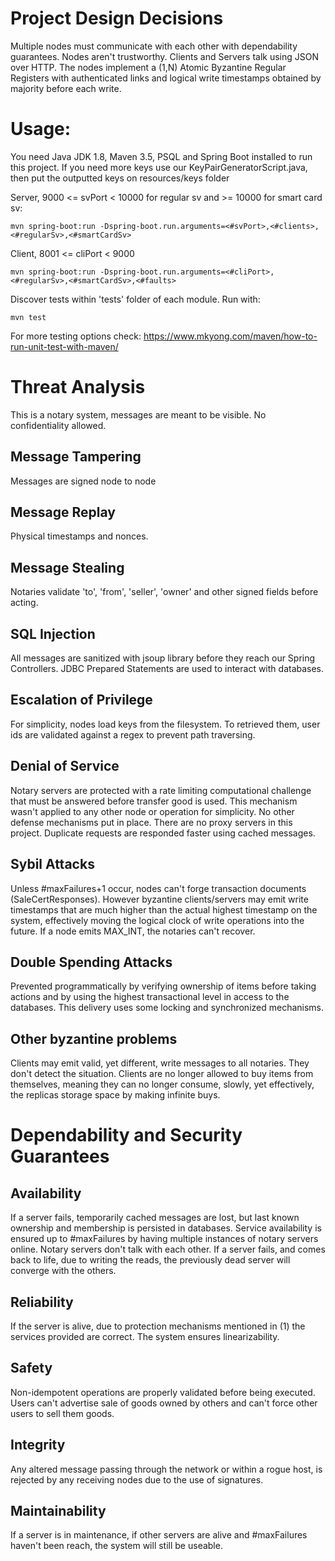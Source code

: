 # Project Design Decisions

Multiple nodes must communicate with each other with dependability guarantees. Nodes aren't trustworthy.
Clients and Servers talk using JSON over HTTP.
The nodes implement a (1,N) Atomic Byzantine Regular Registers with authenticated links and logical write timestamps obtained by majority before each write.

# Usage:

You need Java JDK 1.8, Maven 3.5, PSQL and Spring Boot installed to run this project.
If you need more keys use our KeyPairGeneratorScript.java, then put the outputted keys on resources/keys folder

Server, 9000 <= svPort  < 10000 for regular sv and >= 10000 for smart card sv:

	mvn spring-boot:run -Dspring-boot.run.arguments=<#svPort>,<#clients>,<#regularSv>,<#smartCardSv>

Client, 8001 <= cliPort < 9000

	mvn spring-boot:run -Dspring-boot.run.arguments=<#cliPort>,<#regularSv>,<#smartCardSv>,<#faults>

Discover tests within 'tests' folder of each module. Run with:

	mvn test

For more testing options check: https://www.mkyong.com/maven/how-to-run-unit-test-with-maven/

# Threat Analysis

This is a notary system, messages are meant to be visible. No confidentiality allowed.

## Message Tampering
Messages are signed node to node
## Message Replay
Physical timestamps and nonces.
## Message Stealing
Notaries validate 'to', 'from', 'seller', 'owner' and other signed fields before acting.
## SQL Injection
All messages are sanitized with jsoup library before they reach our Spring Controllers. JDBC Prepared Statements are used to interact with databases.
## Escalation of Privilege
For simplicity, nodes load keys from the filesystem. To retrieved them, user ids are validated against a regex to prevent path traversing.
## Denial of Service
Notary servers are protected with a rate limiting computational challenge that must be answered before transfer good is used. This mechanism wasn't applied to any other node or operation for simplicity. No other defense mechanisms put in place. There are no proxy servers in this project. Duplicate requests are responded faster using cached messages.
## Sybil Attacks
Unless #maxFailures+1 occur, nodes can't forge transaction documents (SaleCertResponses). However byzantine clients/servers may emit write timestamps that are much higher than the actual highest timestamp on the system, effectively moving the logical clock of write operations into the future. If a node emits MAX_INT, the notaries can't recover.
## Double Spending Attacks
Prevented programmatically by verifying ownership of items before taking actions and by using the highest transactional level in access to the databases.
This delivery uses some locking and synchronized mechanisms.
## Other byzantine problems
Clients may emit valid, yet different, write messages to all notaries. They don't detect the situation.
Clients are no longer allowed to buy items from themselves, meaning they can no longer consume, slowly, yet effectively, the replicas storage space by making infinite buys.

# Dependability and Security Guarantees

## Availability
If a server fails, temporarily cached messages are lost, but last known ownership and membership is persisted in databases.
Service availability is ensured up to #maxFailures by having multiple instances of notary servers online. Notary servers don't talk with each other. If a server fails, and comes back to life, due to writing the reads, the previously dead server will converge with the others.
## Reliability
If the server is alive, due to protection mechanisms mentioned in (1) the services provided are correct. The system ensures linearizability.
## Safety
Non-idempotent operations are properly validated before being executed. Users can't advertise sale of goods owned by others and can't force other users to sell them goods.
## Integrity
Any altered message passing through the network or within a rogue host, is rejected by any receiving nodes due to the use of signatures.
## Maintainability
If a server is in maintenance, if other servers are alive and #maxFailures haven't been reach, the system will still be useable.
